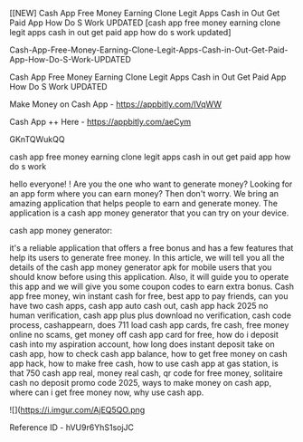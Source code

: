 [[NEW] Cash App Free Money Earning Clone Legit Apps Cash in Out Get Paid App How Do S Work UPDATED [cash app free money earning clone legit apps cash in out get paid app how do s work updated]

Cash-App-Free-Money-Earning-Clone-Legit-Apps-Cash-in-Out-Get-Paid-App-How-Do-S-Work-UPDATED

Cash App Free Money Earning Clone Legit Apps Cash in Out Get Paid App How Do S Work UPDATED

Make Money on Cash App -  https://appbitly.com/IVqWW

Cash App ++ Here - https://appbitly.com/aeCym

GKnTQWukQQ

cash app free money earning clone legit apps cash in out get paid app how do s work

hello everyone! ! Are you the one who want to generate money? Looking for an app form where you can earn money? Then don't worry. We bring an amazing application that helps people to earn and generate money. The application is a cash app money generator that you can try on your device.

cash app money generator:

it's a reliable application that offers a free bonus and has a few features that help its users to generate free money. In this article, we will tell you all the details of the cash app money generator apk for mobile users that you should know before using this application. Also, it will guide you to operate this app and we will give you some coupon codes to earn extra bonus. Cash app free money, win instant cash for free, best app to pay friends, can you have two cash apps, cash app auto cash out, cash app hack 2025 no human verification, cash app plus plus download no verification, cash code process, cashappearn, does 711 load cash app cards, fre cash, free money online no scams, get money off cash app card for free, how do i deposit cash into my aspiration account, how long does instant deposit take on cash app, how to check cash app balance, how to get free money on cash app hack, how to make free cash, how to use cash app at gas station, is that 750 cash app real, money real cash, qr code for free money, solitaire cash no deposit promo code 2025, ways to make money on cash app, where can i get free money now, why use cash app.

![](https://i.imgur.com/AjEQ5QO.png

Reference ID - hVU9r6YhS1sojJC